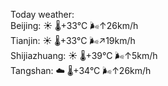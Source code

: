 Today weather:  
Beijing: ☀️   🌡️+33°C 🌬️↑26km/h  
Tianjin: ☀️   🌡️+33°C 🌬️↗19km/h  
Shijiazhuang: ☀️   🌡️+39°C 🌬️↑5km/h  
Tangshan: ☁️   🌡️+34°C 🌬️↑26km/h  
